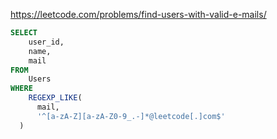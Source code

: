 https://leetcode.com/problems/find-users-with-valid-e-mails/

```sql
SELECT
    user_id,
    name,
    mail
FROM 
    Users 
WHERE 
    REGEXP_LIKE(
      mail, 
      '^[a-zA-Z][a-zA-Z0-9_.-]*@leetcode[.]com$'
  )
```
